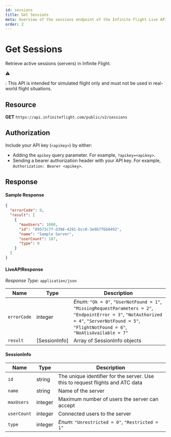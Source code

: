 ```yaml
---
id: sessions
title: Get Sessions
meta: Overview of the sessions endpoint of the Infinite Flight Live API
order: 2
---
```


# Get Sessions

Retrieve active sessions (servers) in Infinite Flight.

⚠️

: This API is intended for simulated flight only and must not be used in real-world flight situations.

## Resource

**GET** `https://api.infiniteflight.com/public/v2/sessions`

## Authorization

Include your API key (`<apikey>`) by either:

- Adding the `apikey` query parameter. For example, `?apikey=<apikey>`.
- Sending a bearer authorization header with your API key. For example, `Authorization: Bearer <apikey>`.

## Response

#### Sample Response

```json
{
  "errorCode": 0,
  "result": [
    {
      "maxUsers": 1000,
      "id": "89573c7f-d398-4281-bcc0-3e9b7f6b8492",
      "name": "Sample Server",
      "userCount": 187,
      "type": 0
    }
  ]
}
```

#### LiveAPIResponse

*Response Type:* `application/json`

| Name        | Type          | Description                                                  |
| ----------- | ------------- | ------------------------------------------------------------ |
| `errorCode` | integer       | _Enum:_ `"Ok = 0"`, `"UserNotFound = 1"`, `"MissingRequestParameters = 2"`, `"EndpointError = 3"`, `"NotAuthorized = 4"`, `"ServerNotFound = 5"`, `"FlightNotFound = 6"`, `"NoAtisAvailable = 7"` |
| `result`    | [SessionInfo] | Array of SessionInfo objects                                 |

#### SessionInfo

| Name        | Type    | Description                                                  |
| ----------- | ------- | ------------------------------------------------------------ |
| `id`        | string  | The unique identifier for the server. Use this to request flights and ATC data |
| `name`      | string  | Name of the server                                           |
| `maxUsers`  | integer | Maximum number of users the server can accept                |
| `userCount` | integer | Connected users to the server                                |
| `type`      | integer | _Enum:_ `"Unrestricted = 0"`, `"Restricted = 1"`             |